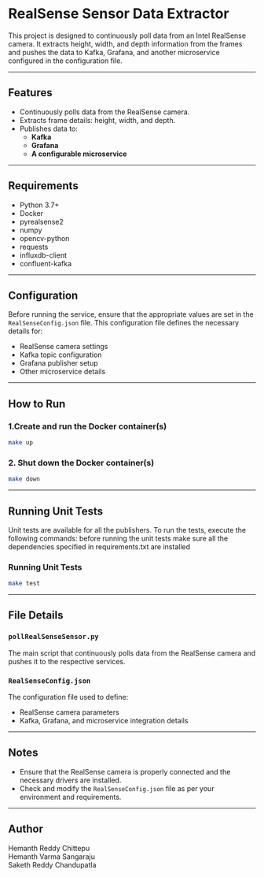 # RealSense Sensor Data Extractor

This project is designed to continuously poll data from an Intel RealSense camera. It extracts height, width, and depth information from the frames and pushes the data to Kafka, Grafana, and another microservice configured in the configuration file.

---

## Features
- Continuously polls data from the RealSense camera.
- Extracts frame details: height, width, and depth.
- Publishes data to:
  - **Kafka**
  - **Grafana**
  - **A configurable microservice**

---

## Requirements
- Python 3.7+
- Docker
- pyrealsense2
- numpy
- opencv-python
- requests
- influxdb-client
- confluent-kafka

---

## Configuration

Before running the service, ensure that the appropriate values are set in the `RealSenseConfig.json` file. This configuration file defines the necessary details for:
- RealSense camera settings
- Kafka topic configuration
- Grafana publisher setup
- Other microservice details

---

## How to Run

### 1.Create and run the Docker container(s)
```bash
make up
```

### 2. Shut down the Docker container(s)
```bash
make down
```

---

## Running Unit Tests

Unit tests are available for all the publishers. To run the tests, execute the following commands:
before running the unit tests make sure all the dependencies specified in requirements.txt are installed

### Running Unit Tests
```bash
make test
```

---

## File Details

### `pollRealSenseSensor.py`
The main script that continuously polls data from the RealSense camera and pushes it to the respective services.

### `RealSenseConfig.json`
The configuration file used to define:
- RealSense camera parameters
- Kafka, Grafana, and microservice integration details

---

## Notes
- Ensure that the RealSense camera is properly connected and the necessary drivers are installed.
- Check and modify the `RealSenseConfig.json` file as per your environment and requirements.

---

## Author
Hemanth Reddy Chittepu<br>
Hemanth Varma Sangaraju<br>
Saketh Reddy Chandupatla
